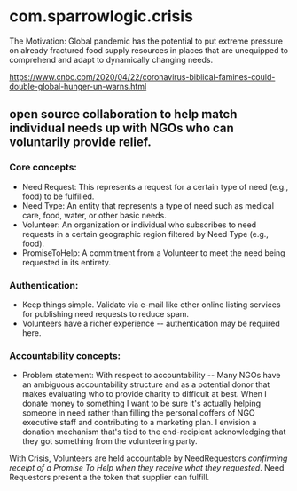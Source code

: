 # com.sparrowlogic.crisis
The Motivation: Global pandemic has the potential to put extreme pressure on already fractured food supply resources in places that are unequipped to comprehend and adapt to dynamically changing needs.

https://www.cnbc.com/2020/04/22/coronavirus-biblical-famines-could-double-global-hunger-un-warns.html


## open source collaboration to help match individual needs up with NGOs who can voluntarily provide relief.

### Core concepts:
* Need Request: This represents a request for a certain type of need (e.g., food) to be fulfilled.
* Need Type: An entity that represents a type of need such as medical care, food, water, or other basic needs.
* Volunteer: An organization or individual who subscribes to need requests in a certain geographic region filtered by Need Type (e.g., food).
* PromiseToHelp: A commitment from a Volunteer to meet the need being requested in its entirety.

### Authentication:
* Keep things simple. Validate via e-mail like other online listing services for publishing need requests to reduce spam.
* Volunteers have a richer experience -- authentication may be required here.

### Accountability concepts:
* Problem statement: With respect to accountability -- Many NGOs have an ambiguous accountability structure and as a potential donor that makes evaluating who to provide charity to difficult at best. When I donate money to something I want to be sure it's actually helping someone in need rather than filling the personal coffers of NGO executive staff and contributing to a marketing plan. I envision a donation mechanism that's tied to the end-recipient acknowledging that they got something from the volunteering party.


With Crisis, Volunteers are held accountable by NeedRequestors *confirming receipt of a Promise To Help when they receive what they requested*. Need Requestors present a the token that supplier can fulfill.
